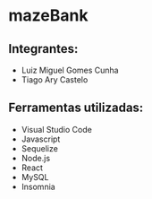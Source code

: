 # mazeBank

## Integrantes:
* Luiz Miguel Gomes Cunha
* Tiago Ary Castelo

## Ferramentas utilizadas:
* Visual Studio Code
* Javascript
* Sequelize
* Node.js
* React
* MySQL
* Insomnia
